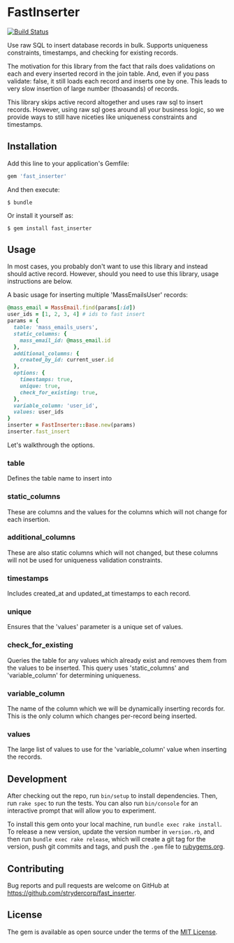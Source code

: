 # FastInserter

[![Build Status](https://travis-ci.org/strydercorp/fast_inserter.svg?branch=master)](https://travis-ci.org/strydercorp/fast_inserter)

Use raw SQL to insert database records in bulk. Supports uniqueness constraints, timestamps, and checking for existing records.

The motivation for this library from the fact that rails does validations on each and every inserted record in the join table. And, even if you pass validate: false, it still loads each record and inserts one by one. This leads to very slow insertion of large number (thoasands) of records.

This library skips active record altogether and uses raw sql to insert records. However, using raw sql goes around all your business logic, so we provide ways to still have niceties like uniqueness constraints and timestamps.

## Installation

Add this line to your application's Gemfile:

```ruby
gem 'fast_inserter'
```

And then execute:

    $ bundle

Or install it yourself as:

    $ gem install fast_inserter

## Usage

In most cases, you probably don't want to use this library and instead should active record. However, should you need to use this library, usage instructions are below.

A basic usage for inserting multiple 'MassEmailsUser' records:

```ruby
@mass_email = MassEmail.find(params[:id])
user_ids = [1, 2, 3, 4] # ids to fast insert
params = {
  table: 'mass_emails_users',
  static_columns: {
    mass_email_id: @mass_email.id
  },
  additional_columns: {
    created_by_id: current_user.id
  },
  options: {
    timestamps: true,
    unique: true,
    check_for_existing: true,
  },
  variable_column: 'user_id',
  values: user_ids
}
inserter = FastInserter::Base.new(params)
inserter.fast_insert
```

Let's walkthrough the options.

### table

Defines the table name to insert into

### static_columns

These are columns and the values for the columns which will not change for each insertion.

### additional_columns

These are also static columns which will not changed, but these columns will not be used for uniqueness validation constraints.

### timestamps

Includes created_at and updated_at timestamps to each record.

### unique

Ensures that the 'values' parameter is a unique set of values.

### check_for_existing

Queries the table for any values which already exist and removes them from the values to be inserted. This query uses 'static_columns' and 'variable_column' for determining uniqueness.

### variable_column

The name of the column which we will be dynamically inserting records for. This is the only column which changes per-record being inserted.

### values

The large list of values to use for the 'variable_column' value when inserting the records.


## Development

After checking out the repo, run `bin/setup` to install dependencies. Then, run `rake spec` to run the tests. You can also run `bin/console` for an interactive prompt that will allow you to experiment.

To install this gem onto your local machine, run `bundle exec rake install`. To release a new version, update the version number in `version.rb`, and then run `bundle exec rake release`, which will create a git tag for the version, push git commits and tags, and push the `.gem` file to [rubygems.org](https://rubygems.org).

## Contributing

Bug reports and pull requests are welcome on GitHub at https://github.com/strydercorp/fast_inserter.


## License

The gem is available as open source under the terms of the [MIT License](http://opensource.org/licenses/MIT).

